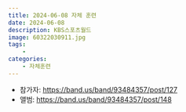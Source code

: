 ```yaml
---
title: 2024-06-08 자체 훈련
date: 2024-06-08
description: KBS스포츠월드
image: 60322030911.jpg
tags:
    - 
categories:
    - 자체훈련
---
```


- 참가자: https://band.us/band/93484357/post/127
- 앨범: https://band.us/band/93484357/post/148